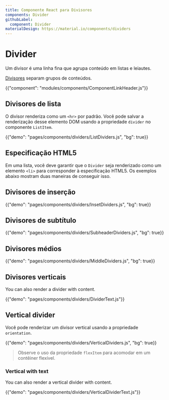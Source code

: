 ```yaml
---
title: Componente React para Divisores
components: Divider
githubLabel:
  component: Divider
materialDesign: https://material.io/components/dividers
---
```


# Divider

<p class="description">Um divisor é uma linha fina que agrupa conteúdo em listas e leiautes.</p>

[Divisores](https://material.io/design/components/dividers.html) separam grupos de conteúdos.

{{"component": "modules/components/ComponentLinkHeader.js"}}

## Divisores de lista

O divisor renderiza como um `<hr>` por padrão. Você pode salvar a renderização desse elemento DOM usando a propriedade `divider` no componente `ListItem`.

{{"demo": "pages/components/dividers/ListDividers.js", "bg": true}}

## Especificação HTML5

Em uma lista, você deve garantir que o `Divider` seja renderizado como um elemento `<li>` para corresponder à especificação HTML5. Os exemplos abaixo mostram duas maneiras de conseguir isso.

## Divisores de inserção

{{"demo": "pages/components/dividers/InsetDividers.js", "bg": true}}

## Divisores de subtítulo

{{"demo": "pages/components/dividers/SubheaderDividers.js", "bg": true}}

## Divisores médios

{{"demo": "pages/components/dividers/MiddleDividers.js", "bg": true}}

## Divisores verticais

You can also render a divider with content.

{{"demo": "pages/components/dividers/DividerText.js"}}

## Vertical divider

Você pode renderizar um divisor vertical usando a propriedade `orientation`.

{{"demo": "pages/components/dividers/VerticalDividers.js", "bg": true}}

> Observe o uso da propriedade `flexItem` para acomodar em um contêiner flexível.

### Vertical with text

You can also render a vertical divider with content.

{{"demo": "pages/components/dividers/VerticalDividerText.js"}}

